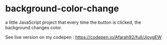 # background-color-change
a little JavaScript project that every time the button is clicked, the background changes color.

See live version on my codepen : https://codepen.io/Afarah92/full/JjoygEW
